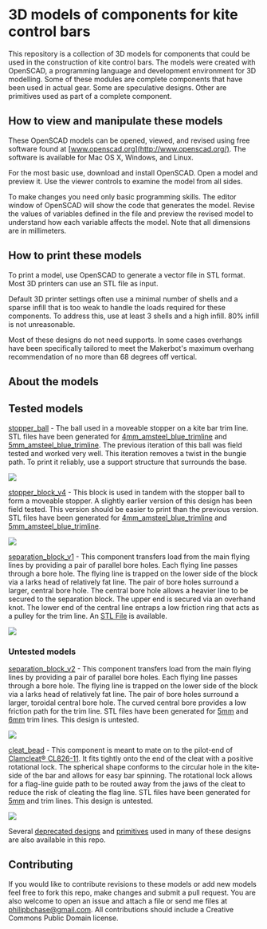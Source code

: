 # 3D models of components for kite control bars

This repository is a collection of 3D models for components that could be used in the construction of kite control bars. The models were created with OpenSCAD, a programming language and development environment for 3D modelling. Some of these modules are complete components that have been used in actual gear. Some are speculative designs. Other are primitives used as part of a complete component.

## How to view and manipulate these models

These OpenSCAD models can be opened, viewed, and revised using free software found at [www.openscad.org](http://www.openscad.org/). The software is available for Mac OS X, Windows, and Linux.

For the most basic use, download and install OpenSCAD. Open a model and preview it. Use the viewer controls to examine the model from all sides.

To make changes you need only basic programming skills. The editor window of OpenSCAD will show the code that generates the model. Revise the values of variables defined in the file and preview the revised model to understand how each variable affects the model. Note that all dimensions are in millimeters.


## How to print these models

To print a model, use OpenSCAD to generate a vector file in STL format. Most 3D printers can use an STL file as input.

Default 3D printer settings often use a minimal number of shells and a sparse infill that is too weak to handle the loads required  for these components. To address this, use at least 3 shells and a high infill. 80% infill is not unreasonable.

Most of these designs do not need supports. In some cases overhangs have been specifically tailored to meet the Makerbot's maximum overhang recommendation of no more than 68 degrees off vertical.


## About the models

## Tested models


[stopper\_ball](stopper_ball.scad) - The ball used in a moveable stopper on a kite bar trim line. STL files have been generated for
[4mm\_amsteel\_blue\_trimline](printable/stopper_ball_4mm_amsteel.stl) and
[5mm\_amsteel\_blue\_trimline](printable/stopper_ball_modern_5mm_amsteel.stl). The previous iteration of this ball was field tested and worked very well. This iteration removes a twist in the bungie path. To print it reliably, use a support structure that surrounds the base.

![](images/stopper_ball.png)


[stopper\_block\_v4](stopper_block_v4.scad) - This block is used in tandem with the stopper ball to form a moveable stopper. A slightly earlier version of this design has been field tested. This version should be easier to print than the previous version. STL files have been generated for
[4mm\_amsteel\_blue\_trimline](printable/stopper_block_v4_4mm_amsteel.stl) and
[5mm\_amsteel\_blue\_trimline](printable/stopper_block_v4_modern_5mm_amsteel.stl).

![](images/stopper_block_v4.png)


[separation\_block_v1](separation_block_v1.scad) - This component transfers load from the main flying lines by providing a pair of parallel bore holes. Each flying line passes through a bore hole. The flying line is trapped on the lower side of the block via a larks head of relatively fat line. The pair of bore holes surround a larger, central bore hole. The central bore hole allows a heavier line to be secured to the separation block. The upper end is secured via an overhand knot. The lower end of the central line entraps a low friction ring that acts as a pulley for the trim line. An [STL File](separation_block_v1_9a972b6.stl) is available.

![](images/separation_block_v1.png)


### Untested models

[separation\_block_v2](separation_block_v2.scad) - This component transfers load from the main flying lines by providing a pair of parallel bore holes. Each flying line passes through a bore hole. The flying line is trapped on the lower side of the block via a larks head of relatively fat line. The pair of bore holes surround a larger, toroidal central bore hole. The curved central bore provides a low friction path for the trim line. STL files have been generated for [5mm](printable/separation_block_v2_5mm_trimline_976518e.stl) and [6mm](printable/separation_block_v2_6mm_trimline_283f6bb.stl) trim lines. This design is untested.


![](images/separation_block_v2.png)

[cleat_bead](cleat_bead.scad) - This component is meant to mate on to the pilot-end of [Clamcleat® CL826-11](https://www.clamcleat.com/aero-cleat-with-cl211-mk2.html). It fits tightly onto the end of the cleat with a positive rotational lock. The spherical shape conforms to the circular hole in the kite-side of the bar and allows for easy bar spinning.  The rotational lock allows for a flag-line guide path to be routed away from the jaws of the cleat to reduce the risk of cleating the flag line. STL files have been generated for [5mm](printable/cleat_bead_2a556c3.stl) and trim lines. This design is untested.

![](images/cleat_bead.png)


Several [deprecated designs](deprecated.md) and [primitives](primitives.md) used in many of these designs are also available in this repo.


## Contributing

If you would like to contribute revisions to these models or add new models feel free to fork this repo, make changes and submit a pull request. You are also welcome to open an issue and attach a file or send me files at philipbchase@gmail.com. All contributions should include a Creative Commons Public Domain license.

